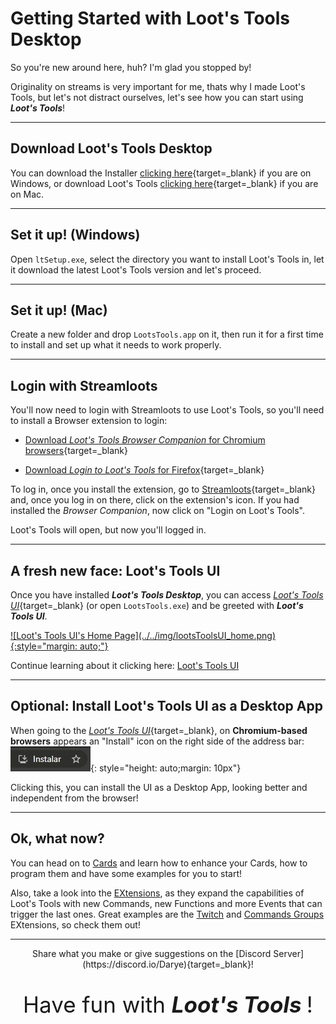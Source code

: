 # Getting Started with Loot's Tools Desktop

So you're new around here, huh? I'm glad you stopped by!

Originality on streams is very important for me, thats why I made Loot's Tools, but let's not distract ourselves, let's see how you can start using ***Loot's Tools***!

---

## Download Loot's Tools Desktop

You can download the Installer [clicking here](../../ltSetup.exe){target=_blank} if you are on Windows, or download Loot's Tools [clicking here](https://github.com/daryedev/lootstools/releases/latest/download/LootsTools.app.zip){target=_blank} if you are on Mac.

---

## Set it up! (Windows)

Open ```ltSetup.exe```, select the directory you want to install Loot's Tools in, let it download the latest Loot's Tools version and let's proceed.

---

## Set it up! (Mac)

Create a new folder and drop ```LootsTools.app``` on it, then run it for a first time to install and set up what it needs to work properly.

---

## Login with Streamloots

You'll now need to login with Streamloots to use Loot's Tools, so you'll need to install a Browser extension to login:

- [Download *Loot's Tools Browser Companion* for Chromium browsers](https://chrome.google.com/webstore/detail/nkoepodlaleolfmllaibllelcefbphfp){target=_blank}

- [Download *Login to Loot's Tools* for Firefox](https://addons.mozilla.org/en-US/firefox/addon/login-to-loot-s-tools/){target=_blank}

To log in, once you install the extension, go to [Streamloots](https://www.streamloots.com){target=_blank} and, once you log in on there, click on the extension's icon. If you had installed the *Browser Companion*, now click on "Login on Loot's Tools".

Loot's Tools will open, but now you'll logged in.

---

## A fresh new face: Loot's Tools UI

Once you have installed ***Loot's Tools Desktop***, you can access [*Loot's Tools UI*](https://lootstools.darye.dev/app){target=_blank} (or open ```LootsTools.exe```) and be greeted with ***Loot's Tools UI***.

<a href="https://lootstools.darye.dev/app">
![Loot's Tools UI's Home Page](../../img/lootsToolsUI_home.png){:style="margin: auto;"}
</a>

Continue learning about it clicking here: [Loot's Tools UI](../../lootsToolsUI)

---

## Optional: Install Loot's Tools UI as a Desktop App

When going to the [*Loot's Tools UI*](https://lootstools.darye.dev/app){target=_blank}, on **Chromium-based browsers** appears an "Install" icon on the right side of the address bar: ![Install Button](../../img/lootsToolsUI_installChrome.png){: style="height: auto;margin: 10px"}

Clicking this, you can install the UI as a Desktop App, looking better and independent from the browser!

---
## Ok, what now?

You can head on to [Cards](../../cards/index.md) and learn how to enhance your Cards, how to program them and have some examples for you to start!

Also, take a look into the [EXtensions](../../extensions/index.md), as they expand the capabilities of Loot's Tools with new Commands, new Functions and more Events that can trigger the last ones. Great examples are the [Twitch](../../extensions/twitch/index.md) and [Commands Groups](../../extensions/commandGroups/index.md) EXtensions, so check them out!

---

<center>Share what you make or give suggestions on the [Discord Server](https://discord.io/Darye){target=_blank}!
<br>

<p style="font-size:35px;">Have fun with <b><i>Loot's Tools </b></i>!</p></center>
